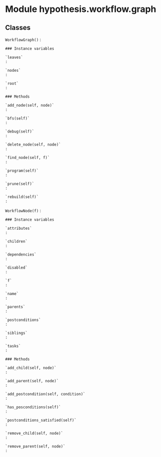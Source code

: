 Module hypothesis.workflow.graph
================================

Classes
-------

`WorkflowGraph()`
:   

    ### Instance variables

    `leaves`
    :

    `nodes`
    :

    `root`
    :

    ### Methods

    `add_node(self, node)`
    :

    `bfs(self)`
    :

    `debug(self)`
    :

    `delete_node(self, node)`
    :

    `find_node(self, f)`
    :

    `program(self)`
    :

    `prune(self)`
    :

    `rebuild(self)`
    :

`WorkflowNode(f)`
:   

    ### Instance variables

    `attributes`
    :

    `children`
    :

    `dependencies`
    :

    `disabled`
    :

    `f`
    :

    `name`
    :

    `parents`
    :

    `postconditions`
    :

    `siblings`
    :

    `tasks`
    :

    ### Methods

    `add_child(self, node)`
    :

    `add_parent(self, node)`
    :

    `add_postcondition(self, condition)`
    :

    `has_posconditions(self)`
    :

    `postconditions_satisfied(self)`
    :

    `remove_child(self, node)`
    :

    `remove_parent(self, node)`
    :